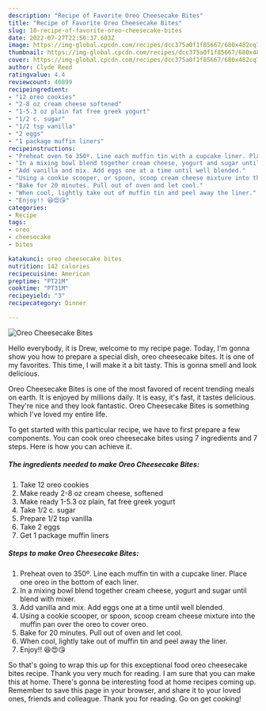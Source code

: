 ```yaml
---
description: "Recipe of Favorite Oreo Cheesecake Bites"
title: "Recipe of Favorite Oreo Cheesecake Bites"
slug: 10-recipe-of-favorite-oreo-cheesecake-bites
date: 2022-07-27T22:50:37.683Z
image: https://img-global.cpcdn.com/recipes/dcc375a0f1f85667/680x482cq70/oreo-cheesecake-bites-recipe-main-photo.jpg
thumbnail: https://img-global.cpcdn.com/recipes/dcc375a0f1f85667/680x482cq70/oreo-cheesecake-bites-recipe-main-photo.jpg
cover: https://img-global.cpcdn.com/recipes/dcc375a0f1f85667/680x482cq70/oreo-cheesecake-bites-recipe-main-photo.jpg
author: Clyde Reed
ratingvalue: 4.4
reviewcount: 40899
recipeingredient:
- "12 oreo cookies"
- "2-8 oz cream cheese softened"
- "1-5.3 oz plain fat free greek yogurt"
- "1/2 c. sugar"
- "1/2 tsp vanilla"
- "2 eggs"
- "1 package muffin liners"
recipeinstructions:
- "Preheat oven to 350º. Line each muffin tin with a cupcake liner. Place one oreo in the bottom of each liner."
- "In a mixing bowl blend together cream cheese, yogurt and sugar until blend with mixer."
- "Add vanilla and mix. Add eggs one at a time until well blended."
- "Using a cookie scooper, or spoon, scoop cream cheese mixture into the muffin pan over the oreo to cover oreo."
- "Bake for 20 minutes. Pull out of oven and let cool."
- "When cool, lightly take out of muffin tin and peel away the liner."
- "Enjoy!! 😆😍😘"
categories:
- Recipe
tags:
- oreo
- cheesecake
- bites

katakunci: oreo cheesecake bites 
nutrition: 142 calories
recipecuisine: American
preptime: "PT21M"
cooktime: "PT31M"
recipeyield: "3"
recipecategory: Dinner

---
```



![Oreo Cheesecake Bites](https://img-global.cpcdn.com/recipes/dcc375a0f1f85667/680x482cq70/oreo-cheesecake-bites-recipe-main-photo.jpg)

Hello everybody, it is Drew, welcome to my recipe page. Today, I'm gonna show you how to prepare a special dish, oreo cheesecake bites. It is one of my favorites. This time, I will make it a bit tasty. This is gonna smell and look delicious.

Oreo Cheesecake Bites is one of the most favored of recent trending meals on earth. It is enjoyed by millions daily. It is easy, it's fast, it tastes delicious. They're nice and they look fantastic. Oreo Cheesecake Bites is something which I've loved my entire life.




To get started with this particular recipe, we have to first prepare a few components. You can cook oreo cheesecake bites using 7 ingredients and 7 steps. Here is how you can achieve it.

<!--inarticleads1-->

##### The ingredients needed to make Oreo Cheesecake Bites:

1. Take 12 oreo cookies
1. Make ready 2-8 oz cream cheese, softened
1. Make ready 1-5.3 oz plain, fat free greek yogurt
1. Take 1/2 c. sugar
1. Prepare 1/2 tsp vanilla
1. Take 2 eggs
1. Get 1 package muffin liners




<!--inarticleads2-->

##### Steps to make Oreo Cheesecake Bites:

1. Preheat oven to 350º. Line each muffin tin with a cupcake liner. Place one oreo in the bottom of each liner.
1. In a mixing bowl blend together cream cheese, yogurt and sugar until blend with mixer.
1. Add vanilla and mix. Add eggs one at a time until well blended.
1. Using a cookie scooper, or spoon, scoop cream cheese mixture into the muffin pan over the oreo to cover oreo.
1. Bake for 20 minutes. Pull out of oven and let cool.
1. When cool, lightly take out of muffin tin and peel away the liner.
1. Enjoy!! 😆😍😘




So that's going to wrap this up for this exceptional food oreo cheesecake bites recipe. Thank you very much for reading. I am sure that you can make this at home. There's gonna be interesting food at home recipes coming up. Remember to save this page in your browser, and share it to your loved ones, friends and colleague. Thank you for reading. Go on get cooking!
